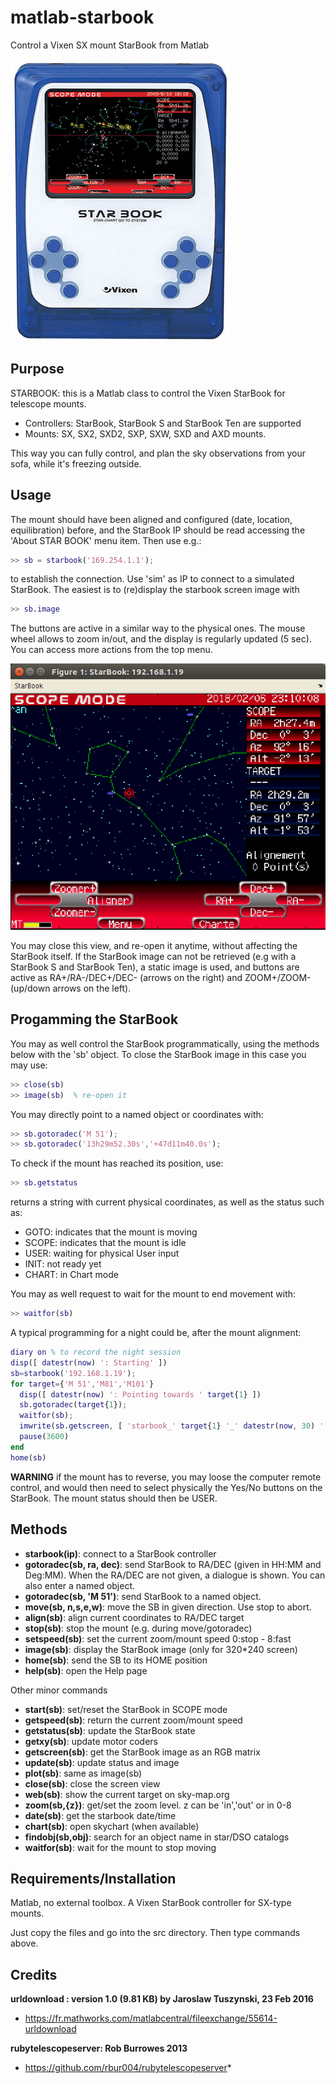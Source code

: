 # matlab-starbook
Control a Vixen SX mount StarBook from Matlab

![Image of StarBook](https://github.com/farhi/matlab-starbook/blob/master/doc/Starbook.jpg)

Purpose
-------

STARBOOK: this is a Matlab class to control the Vixen StarBook for telescope mounts.

- Controllers: StarBook, StarBook S and StarBook Ten are supported
- Mounts: SX, SX2, SXD2, SXP, SXW, SXD and AXD mounts.
   
This way you can fully control, and plan the sky observations from your sofa, while it's freezing outside.

Usage
-----

The mount should have been aligned and configured (date, location, equilibration) before, and the StarBook IP should be read accessing the 'About STAR BOOK' menu item.
Then use e.g.:

```matlab
>> sb = starbook('169.254.1.1');
```

to establish the connection. Use 'sim' as IP to connect to a simulated StarBook.
The easiest is to (re)display the starbook screen image with

```matlab
>> sb.image
```

The buttons are active in a similar way to the physical ones. The mouse wheel allows to zoom in/out, and the display is regularly updated (5 sec).
You can access more actions from the top menu.

![Screen of StarBook](https://github.com/farhi/matlab-starbook/blob/master/doc/screen_valid.png)

You may close this view, and re-open it anytime, without affecting the StarBook itself. If the StarBook image can not be retrieved (e.g with a StarBook S and StarBook Ten), a static image is used, and buttons are active as RA+/RA-/DEC+/DEC- (arrows on the right) and ZOOM+/ZOOM- (up/down arrows on the left).

Progamming the StarBook
-----------------------

You may as well control the StarBook programmatically, using the methods below with the 'sb' object. To close the StarBook image in this case you may use:

```matlab
>> close(sb)
>> image(sb)  % re-open it
```

You may directly point to a named object or coordinates with:

```matlab
>> sb.gotoradec('M 51');
>> sb.gotoradec('13h29m52.30s','+47d11m40.0s');
```

To check if the mount has reached its position, use:

```matlab
>> sb.getstatus
```

returns a string with current physical coordinates, as well as the status such as:

- GOTO: indicates that the mount is moving
- SCOPE: indicates that the mount is idle
- USER: waiting for physical User input
- INIT: not ready yet
- CHART: in Chart mode

You may as well request to wait for the mount to end movement with:

```matlab
>> waitfor(sb)
```

A typical programming for a night could be, after the mount alignment:
```matlab
diary on % to record the night session
disp([ datestr(now) ': Starting' ])
sb=starbook('192.168.1.19');
for target={'M 51','M81','M101'}
  disp([ datestr(now) ': Pointing towards ' target{1} ])
  sb.gotoradec(target{1});
  waitfor(sb);
  imwrite(sb.getscreen, [ 'starbook_' target{1} '_' datestr(now, 30) '.png' ])
  pause(3600)
end
home(sb)

```

**WARNING** if the mount has to reverse, you may loose the computer remote control, and would then need to select physically the Yes/No buttons on the StarBook. The mount status should then be USER.

Methods
-------

- **starbook(ip)**:   connect to a StarBook controller
- **gotoradec(sb, ra, dec)**: send StarBook to RA/DEC (given in HH:MM and Deg:MM). When the RA/DEC are not given, a dialogue is shown. You can also enter a named object.
- **gotoradec(sb, 'M 51')**: send StarBook to a named object.
- **move(sb, n,s,e,w)**: move the SB in given direction. Use stop to abort.
- **align(sb)**:      align current coordinates to RA/DEC target
- **stop(sb)**:       stop the mount (e.g. during move/gotoradec)
- **setspeed(sb)**:   set the current zoom/mount speed 0:stop - 8:fast
- **image(sb)**:      display the StarBook image (only for 320*240 screen)
- **home(sb)**:       send the SB to its HOME position
- **help(sb)**:       open the Help page

Other minor commands

- **start(sb)**:      set/reset the StarBook in SCOPE mode
- **getspeed(sb)**:   return the current zoom/mount speed 
- **getstatus(sb)**:  update the StarBook state
- **getxy(sb)**:      update motor coders
- **getscreen(sb)**:  get the StarBook image as an RGB matrix
- **update(sb)**:     update status and image
- **plot(sb)**:       same as image(sb)
- **close(sb)**:      close the screen view
- **web(sb)**:        show the current target on sky-map.org
- **zoom(sb,{z})**:   get/set the zoom level. z can be 'in','out' or in 0-8
- **date(sb)**:       get the starbook date/time
- **chart(sb)**:      open skychart (when available)
- **findobj(sb,obj)**: search for an object name in star/DSO catalogs
- **waitfor(sb)**:    wait for the mount to stop moving

Requirements/Installation
-------------------------
Matlab, no external toolbox. A Vixen StarBook controller for SX-type mounts.

Just copy the files and go into the src directory. Then type commands above.

Credits
-------

**urldownload : version 1.0 (9.81 KB) by Jaroslaw Tuszynski, 23 Feb 2016**

- https://fr.mathworks.com/matlabcentral/fileexchange/55614-urldownload

**rubytelescopeserver: Rob Burrowes 2013**

- https://github.com/rbur004/rubytelescopeserver*
